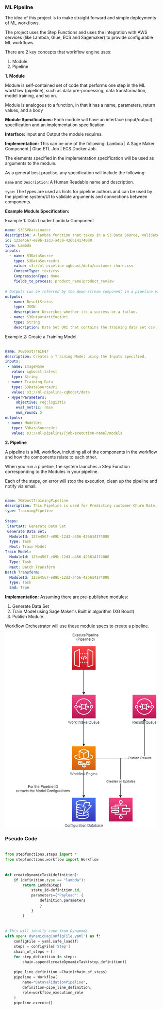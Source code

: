 ### ML Pipeline

The idea of this project is to make straight forward and simple deployments of ML workflows.

The project uses the Step Functions and uses the integration with AWS services (like Lambda, Glue, ECS and Sagemaker) to provide configurable ML workflows.

There are 2 key concepts that workflow engine uses: 

1. Module. 
2. Pipeline 

**1. Module**

Module is self-contained set of code that performs one step in the ML workflow (pipeline), such as data pre-processing, data transformation, model training, and so on.

Module is analogous to a function, in that it has a name, parameters, return values, and a body

**Module Specifications:** 
Each module will have an interface (input/output) specification and an implementation specification 

**Interface:** Input and Output the module requires. 

**Implementation:** This can be one of the following: Lambda | A Sage Maker Component | Glue ETL Job | ECS Docker Job. 

The elements specified in the implementation specification will be used  as  arguments to the module. 

As a general best practise, any specification will include the following: 

``name`` and ``Description``: A Human Readable name and description. 

``type``: The types are used as hints for pipeline authors and can be used by the pipeline system/UI to validate arguments and connections between components.
 
**Example Module Specification:** 

Example 1: Data Loader Lambda Component

```yaml
name: S3CSVDataLoader
description: A lambda function that takes in a S3 Data Source, validates the schema and splits the data into train, test and validation data set in 70, 15, 15 ratio split.
id: 123e4567-e89b-12d3-a456-426614174000
type: Lambda
inputs:
  - name: S3DataSource
    type: S3DataSourceUri
    value: s3://ml-pipeline-xgboost/data/customer-churn.csv
    ContentType: text/csv
    CompressionType: None
    fields_to_process: product_name|product_review

# Outputs can be referred by the down-stream component in a pipeline via $.outputs.{name}. Eg: $.outputs.ResultStatus
outputs:
  - name: ResultStatus
    type: JSON
    description: Describes whether its a success or a failue.
  - name: S3OutputArtifactUri
    type: String
    description: Data Set URI that contains the training data set csv.

``` 

Example 2: Create a Training Model

```yaml

name: XGBoostTrainer
description: Creates a Training Model using the Inputs specified.  
inputs: 
 - name: ImageName
   value: xgboost:latest
   type: String
 - name: Training Data
   type: S3DataSourceUri
   value: s3://ml-pipeline-xgboost/data
 - HyperParameters:
     objective: reg:logistic
     eval_metric: rmse
     num_round: 5
outputs: 
 - name: ModelUri
   type: S3DataSourceUri
   value: s3://ml-pipeline/{job-execution-name}/models

```

**2. Pipeline**

A pipeline is a ML workflow, including all of the components in the workflow and how the components relate to each other.

When you run a pipeline, the system launches a Step Function corresponding to the Modules in your pipeline.

Each of the steps, on error will stop the execution, clean up the pipeline and notify via email.  
```yaml

name: XGBoostTrainingPipeline
description: This Pipeline is used for Predicting customer Churn Rate. 
type: TrainingPipeline

Steps: 
 StartsAt: Generate Data Set 
 Generate Data Set: 
  ModuleId: 123e4567-e89b-12d3-a456-426614174000
  Type: Task
  Next: Train Model
Train Model:
  ModuleId: 123e4567-e89b-12d3-a456-426614174000
  Type: Task
  Next: Batch Transform
Batch Transform:
  ModuleId: 123e4567-e89b-12d3-a456-426614174000
  Type: Task
  End: True

```

**Implementation:**
Assuming there are pre-published modules:

1. Generate Data Set
2. Train Model using Sage Maker's Built in algorithm (XG Boost)
3. Publish Module.  

Workflow Orchestrator will use these module specs to create a pipeline. 

![Workflow](Workflow_mlops-Page-2.png)


### Pseudo Code
```python

from stepfunctions.steps import *
from stepfunctions.workflow import Workflow


def createDynamicTask(definition):
    if (definition.type == "lambda"):
        return LambdaStep(
            state_id=definition.id,
            parameters={"Payload": {
                definition.parameters
                }
            }
        )


# This will ideally come from Dynamodb
with open('dynamicDagConfigFile.yaml') as f:
    configFile = yaml.safe_load(f)
    steps = configFile['Step']
    chain_of_steps = []
    for step_definition in steps:
        chain.append(createDynamicTask(step_definition))
    
    pipe_line_definition =Chain(chain_of_steps)
    pipeline = Workflow(
        name="DataValidationPipeline",
        definition=pipe_line_definition,
        role=workflow_execution_role
    )
    pipeline.execute()
```
 

